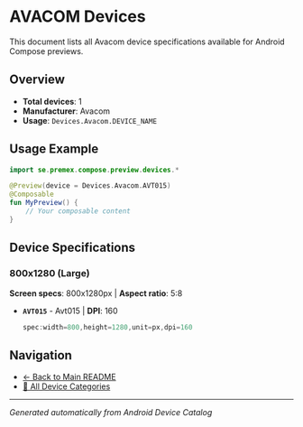 # AVACOM Devices

This document lists all Avacom device specifications available for Android Compose previews.

## Overview

- **Total devices**: 1
- **Manufacturer**: Avacom
- **Usage**: `Devices.Avacom.DEVICE_NAME`

## Usage Example

```kotlin
import se.premex.compose.preview.devices.*

@Preview(device = Devices.Avacom.AVT015)
@Composable
fun MyPreview() {
    // Your composable content
}
```

## Device Specifications

### 800x1280 (Large)

**Screen specs**: 800x1280px | **Aspect ratio**: 5:8

- **`AVT015`** - Avt015 | **DPI**: 160
  ```kotlin
  spec:width=800,height=1280,unit=px,dpi=160
  ```

## Navigation

- [← Back to Main README](../../README.md)
- [📱 All Device Categories](../README.md)

---
*Generated automatically from Android Device Catalog*
